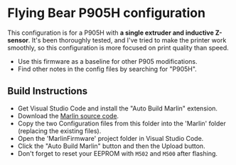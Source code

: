 # Flying Bear P905H configuration

This configuration is for a P905H with **a single extruder and inductive Z-sensor**. It's been thoroughly tested, and I've tried to make the printer work smoothly, so this configuration is more focused on print quality than speed.

- Use this firmware as a baseline for other P905 modifications.
- Find other notes in the config files by searching for "P905H".

## Build Instructions
  - Get Visual Studio Code and install the "Auto Build Marlin" extension.
  - Download the [Marlin source code](https://marlinfw.org/meta/download/).
  - Copy the two Configuration files from this folder into the 'Marlin' folder (replacing the existing files).
  - Open the 'MarlinFirmware' project folder in Visual Studio Code.
  - Click the "Auto Build Marlin" button and then the Upload button.
  - Don't forget to reset your EEPROM with `M502` and `M500` after flashing.
